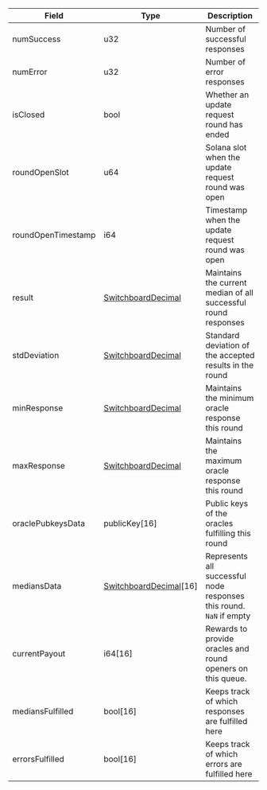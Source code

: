 

| Field | Type | Description |
|--|--|--|
| numSuccess |  u32 | Number of successful responses |
| numError |  u32 | Number of error responses |
| isClosed |  bool | Whether an update request round has ended |
| roundOpenSlot |  u64 | Solana slot when the update request round was open |
| roundOpenTimestamp |  i64 | Timestamp when the update request round was open |
| result |  [SwitchboardDecimal](/api/idl/types/SwitchboardDecimal) | Maintains the current median of all successful round responses |
| stdDeviation |  [SwitchboardDecimal](/api/idl/types/SwitchboardDecimal) | Standard deviation of the accepted results in the round |
| minResponse |  [SwitchboardDecimal](/api/idl/types/SwitchboardDecimal) | Maintains the minimum oracle response this round |
| maxResponse |  [SwitchboardDecimal](/api/idl/types/SwitchboardDecimal) | Maintains the maximum oracle response this round |
| oraclePubkeysData |  publicKey[16] | Public keys of the oracles fulfilling this round |
| mediansData |  [SwitchboardDecimal](/api/idl/types/SwitchboardDecimal)[16] | Represents all successful node responses this round. `NaN` if empty |
| currentPayout |  i64[16] | Rewards to provide oracles and round openers on this queue. |
| mediansFulfilled |  bool[16] | Keeps track of which responses are fulfilled here |
| errorsFulfilled |  bool[16] | Keeps track of which errors are fulfilled here |
